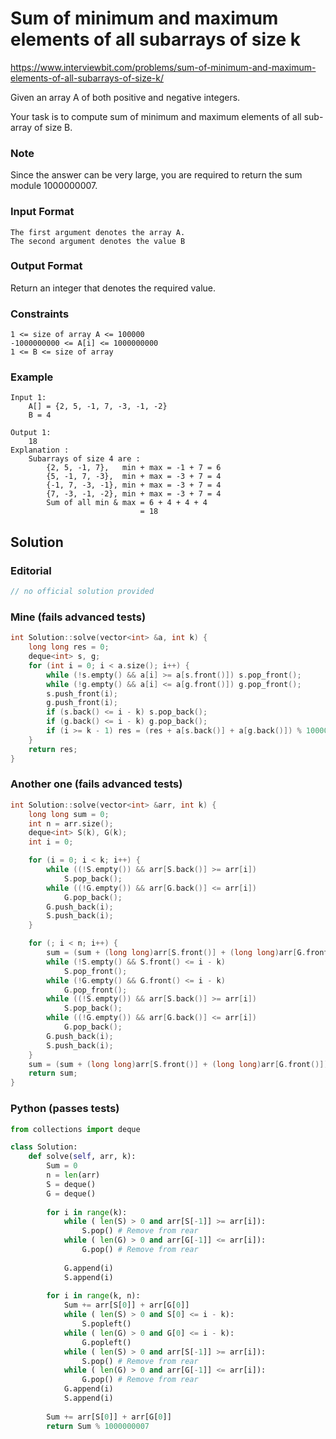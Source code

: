# Sum of minimum and maximum elements of all subarrays of size k

https://www.interviewbit.com/problems/sum-of-minimum-and-maximum-elements-of-all-subarrays-of-size-k/

Given an array A of both positive and negative integers.

Your task is to compute sum of minimum and maximum elements of all sub-array of size B.

### Note

Since the answer can be very large, you are required to return the sum module 1000000007.

### Input Format

```
The first argument denotes the array A.
The second argument denotes the value B
```

### Output Format

Return an integer that denotes the required value.


### Constraints

```
1 <= size of array A <= 100000
-1000000000 <= A[i] <= 1000000000
1 <= B <= size of array
```

###  Example
```
Input 1:
    A[] = {2, 5, -1, 7, -3, -1, -2}
    B = 4
    
Output 1:
    18
Explanation : 
    Subarrays of size 4 are : 
        {2, 5, -1, 7},   min + max = -1 + 7 = 6
        {5, -1, 7, -3},  min + max = -3 + 7 = 4      
        {-1, 7, -3, -1}, min + max = -3 + 7 = 4
        {7, -3, -1, -2}, min + max = -3 + 7 = 4   
        Sum of all min & max = 6 + 4 + 4 + 4 
                             = 18 
```
## Solution

### Editorial
```cpp
// no official solution provided
```

### Mine (fails advanced tests)
```cpp
int Solution::solve(vector<int> &a, int k) {
    long long res = 0;    
    deque<int> s, g;
    for (int i = 0; i < a.size(); i++) {
        while (!s.empty() && a[i] >= a[s.front()]) s.pop_front();
        while (!g.empty() && a[i] <= a[g.front()]) g.pop_front();
        s.push_front(i);
        g.push_front(i);
        if (s.back() <= i - k) s.pop_back();
        if (g.back() <= i - k) g.pop_back();
        if (i >= k - 1) res = (res + a[s.back()] + a[g.back()]) % 1000000007;
    }
    return res;
}
```
### Another one (fails advanced tests)
```cpp
int Solution::solve(vector<int> &arr, int k) {
    long long sum = 0;
    int n = arr.size();
    deque<int> S(k), G(k);
    int i = 0;

    for (i = 0; i < k; i++) {
        while ((!S.empty()) && arr[S.back()] >= arr[i])
            S.pop_back();
        while ((!G.empty()) && arr[G.back()] <= arr[i])
            G.pop_back();
        G.push_back(i);
        S.push_back(i);
    }

    for (; i < n; i++) {
        sum = (sum + (long long)arr[S.front()] + (long long)arr[G.front()]) % 1000000007;
        while (!S.empty() && S.front() <= i - k)
            S.pop_front();
        while (!G.empty() && G.front() <= i - k)
            G.pop_front();
        while ((!S.empty()) && arr[S.back()] >= arr[i])
            S.pop_back();
        while ((!G.empty()) && arr[G.back()] <= arr[i])
            G.pop_back();
        G.push_back(i);
        S.push_back(i);
    }
    sum = (sum + (long long)arr[S.front()] + (long long)arr[G.front()]) % 1000000007;
    return sum;
}

```
### Python (passes tests)
```python
from collections import deque 

class Solution:
    def solve(self, arr, k):
        Sum = 0
        n = len(arr)
        S = deque()
        G = deque()
    
        for i in range(k):
            while ( len(S) > 0 and arr[S[-1]] >= arr[i]): 
                S.pop() # Remove from rear 
            while ( len(G) > 0 and arr[G[-1]] <= arr[i]): 
                G.pop() # Remove from rear 
    
            G.append(i)
            S.append(i)
    
        for i in range(k, n):
            Sum += arr[S[0]] + arr[G[0]] 
            while ( len(S) > 0 and S[0] <= i - k): 
                S.popleft() 
            while ( len(G) > 0 and G[0] <= i - k): 
                G.popleft() 
            while ( len(S) > 0 and arr[S[-1]] >= arr[i]): 
                S.pop() # Remove from rear 
            while ( len(G) > 0 and arr[G[-1]] <= arr[i]): 
                G.pop() # Remove from rear 
            G.append(i) 
            S.append(i)
            
        Sum += arr[S[0]] + arr[G[0]]
        return Sum % 1000000007
```

